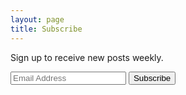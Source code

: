 ```yaml
---
layout: page
title: Subscribe
---
```


Sign up to receive new posts weekly.

<form action="https://michaelaliotti.us17.list-manage.com/subscribe/post?u=27a2aea5ac969fd74180be4dc&amp;id=1ad217e3a8" method="post" target="_blank" novalidate>
	<input name="EMAIL" placeholder="Email Address" type="email">
	<input name="subscribe" type="submit" value="Subscribe">
</form>